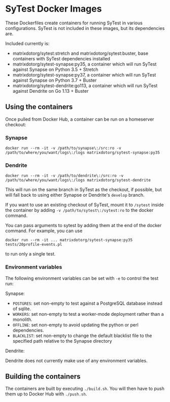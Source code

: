 # SyTest Docker Images

These Dockerfiles create containers for running SyTest in various
configurations. SyTest is not included in these images, but its dependencies
are.

Included currently is:

- matrixdotorg/sytest:stretch and matrixdotorg/sytest:buster, base containers with SyTest dependencies installed
- matrixdotorg/sytest-synapse:py35, a container which will run SyTest against Synapse on Python 3.5 + Stretch
- matrixdotorg/sytest-synapse:py37, a container which will run SyTest against Synapse on Python 3.7 + Buster
- matrixdotorg/sytest-dendrite:go113, a container which will run SyTest against Dendrite on Go 1.13 + Buster

## Using the containers

Once pulled from Docker Hub, a container can be run on a homeserver checkout:

### Synapse

```
docker run --rm -it -v /path/to/synapse\:/src:ro -v /path/to/where/you/want/logs\:/logs matrixdotorg/sytest-synapse:py35
```

### Dendrite

```
docker run --rm -it -v /path/to/dendrite\:/src:ro -v /path/to/where/you/want/logs\:/logs matrixdotorg/sytest-dendrite
```

This will run on the same branch in SyTest as the checkout, if possible, but
will fall back to using either Synapse or Dendrite's `develop` branch.

If you want to use an existing checkout of SyTest, mount it to `/sytest` inside
the container by adding `-v /path/to/sytest\:/sytest:ro` to the docker command.

You can pass arguments to sytest by adding them at the end of the docker
command. For example, you can use

```
docker run --rm -it ... matrixdotorg/sytest-synapse:py35 tests/20profile-events.pl
```

to run only a single test.

### Environment variables

The following environment variables can be set with `-e` to control the test run:

Synapse:

 * `POSTGRES`: set non-empty to test against a PostgreSQL database instead of sqlite.
 * `WORKERS`: set non-empty to test a worker-mode deployment rather than a
   monolith.
 * `OFFLINE`: set non-empty to avoid updating the python or perl dependencies.
 * `BLACKLIST`: set non-empty to change the default blacklist file to the
   specified path relative to the Synapse directory

Dendrite:

Dendrite does not currently make use of any environment variables.

## Building the containers

The containers are built by executing `./build.sh`. You will then have to push
them up to Docker Hub with `./push.sh`.
